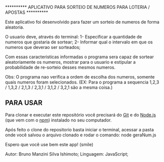 ********** APLICATIVO PARA SORTEIO DE NUMEROS PARA LOTERIA / APOSTAS **********

Este aplicativo foi desenvolvido para fazer um sorteio de numeros de forma aleatoria.

O usuario deve, através do terminal: 
1- Especificar a quantidade de numeros que gostaria de sortear; 
2- Informar qual o intervalo em que os numeros que deverao ser sorteados;

Com essas caracteristicas informadas o programa sera capaz de sortear aleatoriamente os numeros, mostrar para o usuario e estipular a probabilidade de re-sorteio desses mesmos numeros.

Obs: O programa nao verifica a ordem de escolha dos numeros, somente quais numeros foram selecionados. (EX: Para o programa a sequencia 1,2,3 / 1,3,2 / 2,1,3 / 2,3,1 / 3,1,2 / 3,2,1 são a mesma coisa.)

## PARA USAR

Para clonar e executar este repositório você precisará do [Git](https://git-scm.com) e do [Node.js](https://nodejs.org/en/download/) (que vem com o [npm](http://npmjs.com)) instalado no seu computador. 

Após feito o clone do repositorio basta iniciar o terminal, acessar a pasta onde você salvou o arquivo clonado e rodar o comando: 
node geraNum.js

Espero que você use bem este app! (smile)

Autor: Bruno Manzini Silva Ishimoto;
Linguagem: JavaScript;